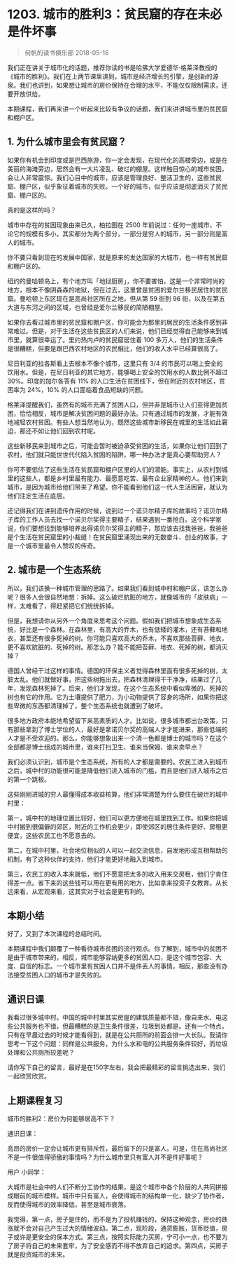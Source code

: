 # 1203. 城市的胜利3：贫民窟的存在未必是件坏事
> 何帆的读书俱乐部
2018-05-16

我们正在讲关于城市化的话题，推荐你读的书是哈佛大学爱德华·格莱泽教授的《城市的胜利》。我们在上两节课里讲到，城市是经济增长的引擎，是创新的源泉。我们也讲到，如果想让城市的房价保持在合理的水平，不能仅仅限制需求，还要开放供给。

本期课程，我们再来讲一个听起来比较有争议的话题，我们来讲讲城市里的贫民窟和棚户区。

## 1. 为什么城市里会有贫民窟？
如果你有机会到印度或是巴西旅游，你一定会发现，在现代化的高楼旁边，或是在美丽的海滩旁边，居然会有一大片凌乱、破烂的棚屋。这样触目惊心的城市贫困，会让人非常震惊。我们心目中的城市，应该是管理良好、整洁卫生的，这些贫民窟、棚户区，似乎象征着城市的失败。一个好的城市，似乎应该是彻底消灭了贫民窟、棚户区的。

真的是这样的吗？

城市中存在的贫困现象由来已久，柏拉图在 2500 年前说过：任何一座城市，不论它的规模有多小，其实都分为两个部分，一部分是穷人的城市，另一部分则是富人的城市。

你不要只看到现在的发展中国家，就是原来的发达国家的大城市，也一样有贫民窟和棚户区的。

纽约的曼哈顿岛上，有个地方叫「地狱厨房」，你不要害怕，这是一个非常时尚的地方，根本不像阴森森的地狱，但在过去，这里曾是贫困的爱尔兰移民居住的贫民窟。曼哈顿上东区现在是高尚社区所在之地，但从第 59 街到 96 街，以及在第五大道与东河之间的区域，也曾经是爱尔兰移民的简陋棚屋。

如果你去看过城市里的贫民窟和棚户区，你可能会为那里的居民的生活条件感到非常难过。但是，对于生活在这些贫民区的人们来说，他们已经觉得自己能够来到城市里，就算很幸运了。里约热内卢的贫民窟居住着 100 多万人，他们的生活条件是很糟糕，但要是跟巴西农村地区的农民相比，他们的收入水平已经算很高了。

尼日利亚的拉各斯看上去根本不像个城市，这里只有 3/4 的市民可以喝上安全的饮用水。但是，在尼日利亚的其它地方，能够喝上安全的饮用水的人数比例不超过 30%。印度的加尔各答有 11% 的人口生活在贫困线下，但在附近的农村地区，贫困率为 24%，10% 的人口面临着食品短缺的问题。

格莱泽提醒我们，虽然有的城市充满了贫困人口，但并非是城市让人们变得更加贫困，恰恰相反，城市是解决贫困问题的最好办法。只有通过城市的发展，才能有效地减轻农村贫困。有些人想当然地认为，既然这些城市新移民在城里的生活如此窘迫，那还不如让他们回到农村呢。

这些新移民来到城市之后，可能会暂时被迫承受贫困的生活，如果你让他们回到了农村，他们就只能世世代代陷入贫困的陷阱，哪一种办法才是真心要帮助穷人？

你可不要低估了这些生活在贫民窟和棚户区里的人们的潜能。事实上，从农村到城里的这些人，都是乡村里最有能力、最愿意吃苦、最有企业家精神的人。他们来到城市，是因为城市给他们带来了希望。你不能看到他们这一代人生活困窘，就认为他们注定生活在底层。

还记得我们在讲到遗传作用的时候，说到过一个诺贝尔精子库的故事吗？诺贝尔精子库的工作人员去找一个诺贝尔奖得主要精子，结果遇到一番抢白。这个科学家说，你们要想找到能够培养出得诺贝尔奖得主的精子，那应该去找我爸爸，我爸爸是个生活在贫民窟里的小裁缝！在贫民窟里涌现出来的无数奋斗、创业的故事，才是一个城市里最令人赞叹的传奇。

## 2. 城市是一个生态系统
所以，我们该换一种城市管理的思路了。如果我们看到城中村和棚户区，该怎么办呢？很多人会很自然地想：拆掉。这么破烂肮脏的地方，就像城市的「皮肤病」一样，太难看了，得赶紧把它们统统拆掉。

但是，我想请你从另外一个角度来思考这个问题。假如我们把城市想象成生态系统，好比是一个森林。在森林里，有高大的乔木，也有低矮的灌木，还有苔藓和地衣，甚至还有很多死掉的树。你可能只喜欢高大的乔木，不喜欢那些苔藓、地衣，更不喜欢肮脏的、死掉的树。那怎么办？能不能把苔藓、地衣、死掉的树，都消灭掉？

德国人曾经干过这样的事情。德国的环保主义者觉得森林里面有很多死掉的树，太脏太乱。他们就做好事，把这些树拖出去，把森林清理得干干净净，结果过了几年，发现森林死掉了。后来，他们才发现，在这个生态系统中看似卑微的、死掉的树也有它的作用。它为土壤提供了肥力，为小动物提供了容身的场所，如果你把这些卑微的东西都清理掉了，整个生态系统也就遭到了破坏。

很多地方政府本能地希望留下来高素质的人才。比如说，很多城市都出台政策，只有那些拿到了博士学位的人，最好是拿诺贝尔奖的高端人才才能进来，那些低端的人才是不受欢迎的。那么，你能够想象出来一个清一色都是博士的城市吗？在这个全部都是博士组成的城市里，谁来打扫卫生、谁来当保姆、谁来卖早点？

我们必须认识到，城市是个生态系统，所有的人才都是需要的。农民工进入到城市之后，城中村的功能很可能是降低他们进入城市的门槛，而且是他们进入城市之后的第一个跳板。

这些刚刚进城的穷人最懂得成本收益核算，他们非常清楚为什么要住在破烂的城中村里：

第一，城中村的地理位置比较好，他们可以更方便地在城里找到工作。如果你把城中村搬到很偏僻的郊区，附近的工作机会更少，即使郊区的居住条件更好、房租更便宜，这些农民工也不愿意去的。

第二，在城中村里，社会地位相似的人可以一起交流信息，自发地形成互相帮助的机制，有了这种伙伴的支持，他们才能更好地融入到城市。

第三，农民工的收入本来就低，他们不愿意把太多的收入用来交房租，他们宁肯住得差一点。省下来的这些钱可以用在更有用的地方，比如拿来投资子女教育。从长远来看，从宏观来看，这其实对于社会是更有利的。

## 本期小结
好了，又到了本次课程的总结时间。

本期课程中我们颠覆了一种看待城市贫困的流行观点。你了解到，城市中的贫困不是由于城市带来的，相反，城市能够容纳更多的贫困人口，是这个城市包容、大度、自信的标志。一个城市里有贫困人口并不是件丢人的事情，相反，那些没有办法接受贫困人口的城市才是失败的。

## 通识日课
我看过很多城中村。中国的城中村里其实房屋的建筑质量都不错，像自来水、电这些公共服务也不错，但最糟糕的是卫生条件很差，垃圾到处都是。还有一个特点，只有在早晨过去的时候才能看得到，就是在公共厕所的前面会排一大长队。我请你思考一下这个问题：同样是公共服务，为什么水和电的公共服务条件较好，而垃圾处理和公共厕所较差呢？

请你写下自己的留言，最好是在150字左右，我会把最精彩的留言挑选出来，我们一起欣赏欣赏。

## 上期课程复习
城市的胜利2：房价为何能够居高不下？

通识日课：

高昂的房价一定会让城市更有排斥性，最后留下的只是富人。可是，住在高尚社区不是一件很值得骄傲的事情吗？为什么城市里只有富人并不是件好事呢？

用户 小同学：

大城市是社会中的人们不断分工协作的结果，是这个城市中各个阶层的人共同拼接成眼前的城市模样。城市中只有富人，会使得城市的结构单一化，缺少了协作者，反而使得城市的效率降低，甚至是城市衰落。

我觉得，第一点，房子是住的，而不是为了投机赚钱的，保持这种观念，房价的跌涨就不会对自己产生过大的情绪波动。第二点，现阶段，通货膨胀，货币贬值，房子或许是更安全的保本方式。第三点，按照实际能力买房，宁可小一点，也不要为了房子将自己的未来套牢，为了安全感而不得不放弃自己的追求。第四点，买房子就是投资城市的未来。



